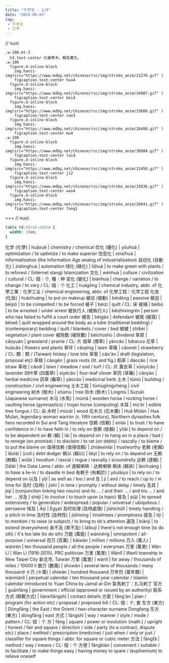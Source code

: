 ```yaml
---
title: "千字文 - 2/9"
date: "2019-09-03"
tag: 
 - 千字文
 - 汉字
---
```

// nuxt

```pug
.w-100.mt-3
  h3.text-center 化被草木，賴及萬方。
.w-100
  figure.d-inline-block
    img.hanzi-img(src="https://www.mdbg.net/chinese/rsc/img/stroke_anim/21270.gif" )
    figcaption.text-center hua4
  figure.d-inline-block
    img.hanzi-img(src="https://www.mdbg.net/chinese/rsc/img/stroke_anim/34987.gif" )
    figcaption.text-center bei4
  figure.d-inline-block
    img.hanzi-img(src="https://www.mdbg.net/chinese/rsc/img/stroke_anim/33609.gif" )
    figcaption.text-center cao3
  figure.d-inline-block
    img.hanzi-img(src="https://www.mdbg.net/chinese/rsc/img/stroke_anim/26408.gif" )
    figcaption.text-center mu4
.w-100
  figure.d-inline-block
    img.hanzi-img(src="https://www.mdbg.net/chinese/rsc/img/stroke_anim/36084.gif" )
    figcaption.text-center lai4
  figure.d-inline-block
    img.hanzi-img(src="https://www.mdbg.net/chinese/rsc/img/stroke_anim/21450.gif" )
    figcaption.text-center ji2
  figure.d-inline-block
    img.hanzi-img(src="https://www.mdbg.net/chinese/rsc/img/stroke_anim/33836.gif" )
    figcaption.text-center wan4
  figure.d-inline-block
    img.hanzi-img(src="https://www.mdbg.net/chinese/rsc/img/stroke_anim/26041.gif" )
    figcaption.text-center fang1
```

===
// nuxt

```css
table td:first-child {
  width: 10em;
}
```

化学 (化學) | huàxué | chemistry / chemical
优化 (優化) | yōuhuà | optimization / to optimize / to make superior
信息化 | xìnxīhuà | informatization (the Information Age analog of industrialization)
自动化 (自動化) | zìdònghuà | automation
绿化 (綠化) | lǜhuà | to make green with plants / to reforest / (Internet slang) Islamization
文化 | wénhuà | culture / civilization / cultural / CL: 個｜个, 種｜种
变化 (變化) | biànhuà | change / variation / to change / to vary / CL: 個｜个
化工 | huàgōng | chemical industry, abbr. of 化學工業｜化学工业 / chemical engineering, abbr. of 化學工程｜化学工程
化妆 (化妝) | huàzhuāng | to put on makeup
被动 (被動) | bèidòng | passive
被迫 | bèipò | to be compelled / to be forced
被子 | bèizi | quilt / CL: 床
被捕 | bèibǔ | to be arrested / under arrest
被执行人 (被執行人) | bèizhíxíngrén | person who has failed to fulfill a court order
被告 | bèigào | defendant
被窝 (被窩) | bèiwō | quilt wrapped around the body as a tube (traditional bedding) / (contemporary) bedding / quilt / blankets / cover / bed
植被 | zhíbèi | vegetation / plant cover
被除数 (被除數) | bèichúshù | dividend
草原 | cǎoyuán | grassland / prairie / CL: 片
烟草 (煙草) | yāncǎo | tobacco
花草 | huācǎo | flowers and plants
草坪 | cǎopíng | lawn
草莓 | cǎoméi | strawberry / CL: 顆｜颗 / (Taiwan) hickey / love bite
草案 | cǎo'àn | draft (legislation, proposal etc)
草根 | cǎogēn | grass roots (lit. and fig.)
稻草 | dàocǎo | rice straw
草地 | cǎodì | lawn / meadow / sod / turf / CL: 片
薰衣草 | xūnyīcǎo | lavender
四叶草 (四葉草) | sìyècǎo | four-leaf clover
草药 (草藥) | cǎoyào | herbal medicine
药草 (藥草) | yàocǎo | medicinal herb
土木 | tǔmù | building / construction / civil engineering
土木工程 | tǔmùgōngchéng | civil engineering
树木 (樹木) | shùmù | tree
铃木 (鈴木) | Língmù | Suzuki (Japanese surname)
木马 (木馬) | mùmǎ | wooden horse / rocking horse / vaulting horse (gymnastics) / trojan horse (computing)
木耳 | mù'ěr | edible tree fungus / CL: 朵
木材 | mùcái | wood
花木兰 (花木蘭) | Huā Mùlán | Hua Mulan, legendary woman warrior (c. fifth century), Northern dynasties folk hero recorded in Sui and Tang literature
信赖 (信賴) | xìnlài | to trust / to have confidence in / to have faith in / to rely on
依赖 (依賴) | yīlài | to depend on / to be dependent on
赖 (賴) | lài | to depend on / to hang on in a place / bad / to renege (on promise) / to disclaim / to rat (on debts) / rascally / to blame / to put the blame on
值得信赖 (值得信賴) | zhídexìnlài | trustworthy
老赖 (老賴) | lǎolài | (coll.) debt dodger
赖以 (賴以) | làiyǐ | to rely on / to depend on
无赖 (無賴) | wúlài | hoodlum / rascal / rogue / rascally / scoundrelly
达赖 (達賴) | Dálài | the Dalai Lama / abbr. of 達賴喇嘛｜达赖喇嘛
赖床 (賴床) | làichuáng | to have a lie-in / to dawdle in bed
有赖于 (有賴於) | yǒulàiyú | to rely on / to depend on
以及 | yǐjí | as well as / too / and
及 | jí | and / to reach / up to / in time for
及时 (及時) | jíshí | in time / promptly / without delay / timely
及其 | jíqí | (conjunction linking two nouns) and its ... / and their ... / and his ... / and her ...
涉及 | shèjí | to involve / to touch upon (a topic)
普及 | pǔjí | to spread extensively / to generalize / widespread / popular / universal / ubiquitous / pervasive
埃及 | Āijí | Egypt
及时处理 (及時處理) | jíshíchǔlǐ | timely handling / a stitch in time
及时性 (及時性) | jíshíxìng | timeliness / promptness
提及 | tíjí | to mention / to raise (a subject) / to bring to sb's attention
遍及 | biànjí | to extend (everywhere)
来不及 (來不及) | láibují | there's not enough time (to do sth) / it's too late (to do sth)
万能 (萬能) | wànnéng | omnipotent / all-purpose / universal
百万 (百萬) | bǎiwàn | million / millions
万人 (萬人) | wànrén | ten thousand people / all the people / everyman
万里 (萬里) | Wàn Lǐ | Wan Li (1916-2015), PRC politician
万里 (萬里) | Wànlǐ | Wanli township in New Taipei City 新北市, Taiwan
万里 (萬里) | wànlǐ | far away / thousands of miles / 10000 li
数万 (數萬) | shùwàn | several tens of thousands / many thousand
十万 (十萬) | shíwàn | hundred thousand
万年历 (萬年曆) | wànniánlì | perpetual calendar / ten thousand year calendar / Islamic calendar introduced to Yuan China by Jamal al-Din 紮馬剌丁｜扎马剌丁
官方 | guānfāng | government / official (approved or issued by an authority)
联系方式 (聯繫方式) | liánxìfāngshì | contact details
方案 | fāng'àn | plan / program (for action etc) / proposal / proposed bill / CL: 個｜个, 套
东方 (東方) | Dōngfāng | the East / the Orient / two-character surname Dongfang
东方 (東方) | dōngfāng | east
方式 | fāngshì | way / manner / style / mode / pattern / CL: 個｜个
方 | fāng | square / power or involution (math.) / upright / honest / fair and square / direction / side / party (to a contract, dispute etc) / place / method / prescription (medicine) / just when / only or just / classifier for square things / abbr. for square or cubic meter
方法 | fāngfǎ | method / way / means / CL: 個｜个
方便 | fāngbiàn | convenient / suitable / to facilitate / to make things easy / having money to spare / (euphemism) to relieve oneself
